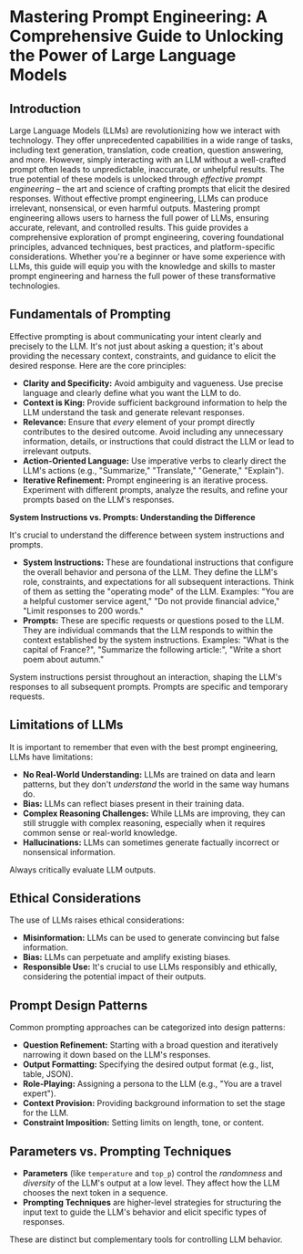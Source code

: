 # Mastering Prompt Engineering: A Comprehensive Guide to Unlocking the Power of Large Language Models

## Introduction

Large Language Models (LLMs) are revolutionizing how we interact with technology. They offer unprecedented capabilities in a wide range of tasks, including text generation, translation, code creation, question answering, and more. However, simply interacting with an LLM without a well-crafted prompt often leads to unpredictable, inaccurate, or unhelpful results. The true potential of these models is unlocked through *effective prompt engineering* – the art and science of crafting prompts that elicit the desired responses. Without effective prompt engineering, LLMs can produce irrelevant, nonsensical, or even harmful outputs. Mastering prompt engineering allows users to harness the full power of LLMs, ensuring accurate, relevant, and controlled results. This guide provides a comprehensive exploration of prompt engineering, covering foundational principles, advanced techniques, best practices, and platform-specific considerations. Whether you're a beginner or have some experience with LLMs, this guide will equip you with the knowledge and skills to master prompt engineering and harness the full power of these transformative technologies.

## Fundamentals of Prompting

Effective prompting is about communicating your intent clearly and precisely to the LLM. It's not just about asking a question; it's about providing the necessary context, constraints, and guidance to elicit the desired response. Here are the core principles:

*   **Clarity and Specificity:** Avoid ambiguity and vagueness. Use precise language and clearly define what you want the LLM to do.
*   **Context is King:** Provide sufficient background information to help the LLM understand the task and generate relevant responses.
*   **Relevance:** Ensure that *every* element of your prompt directly contributes to the desired outcome. Avoid including any unnecessary information, details, or instructions that could distract the LLM or lead to irrelevant outputs.
*   **Action-Oriented Language:** Use imperative verbs to clearly direct the LLM's actions (e.g., "Summarize," "Translate," "Generate," "Explain").
*   **Iterative Refinement:** Prompt engineering is an iterative process. Experiment with different prompts, analyze the results, and refine your prompts based on the LLM's responses.

**System Instructions vs. Prompts: Understanding the Difference**

It's crucial to understand the difference between system instructions and prompts.

*   **System Instructions:** These are foundational instructions that configure the overall behavior and persona of the LLM. They define the LLM's role, constraints, and expectations for all subsequent interactions. Think of them as setting the "operating mode" of the LLM. Examples: "You are a helpful customer service agent," "Do not provide financial advice," "Limit responses to 200 words."
*   **Prompts:** These are specific requests or questions posed to the LLM. They are individual commands that the LLM responds to within the context established by the system instructions. Examples: "What is the capital of France?", "Summarize the following article:", "Write a short poem about autumn."

System instructions persist throughout an interaction, shaping the LLM's responses to all subsequent prompts. Prompts are specific and temporary requests.

## Limitations of LLMs

It is important to remember that even with the best prompt engineering, LLMs have limitations:

*   **No Real-World Understanding:** LLMs are trained on data and learn patterns, but they don't *understand* the world in the same way humans do.
*   **Bias:** LLMs can reflect biases present in their training data.
*   **Complex Reasoning Challenges:** While LLMs are improving, they can still struggle with complex reasoning, especially when it requires common sense or real-world knowledge.
*   **Hallucinations:** LLMs can sometimes generate factually incorrect or nonsensical information.

Always critically evaluate LLM outputs.

## Ethical Considerations

The use of LLMs raises ethical considerations:

*   **Misinformation:** LLMs can be used to generate convincing but false information.
*   **Bias:** LLMs can perpetuate and amplify existing biases.
*   **Responsible Use:**  It's crucial to use LLMs responsibly and ethically, considering the potential impact of their outputs.

## Prompt Design Patterns

Common prompting approaches can be categorized into design patterns:

*   **Question Refinement:** Starting with a broad question and iteratively narrowing it down based on the LLM's responses.
*   **Output Formatting:** Specifying the desired output format (e.g., list, table, JSON).
*   **Role-Playing:** Assigning a persona to the LLM (e.g., "You are a travel expert").
*   **Context Provision:** Providing background information to set the stage for the LLM.
*   **Constraint Imposition:** Setting limits on length, tone, or content.

## Parameters vs. Prompting Techniques

*   **Parameters** (like `temperature` and `top_p`) control the *randomness* and *diversity* of the LLM's output at a low level. They affect how the LLM chooses the next token in a sequence.
*   **Prompting Techniques** are higher-level strategies for structuring the input text to guide the LLM's behavior and elicit specific types of responses.

These are distinct but complementary tools for controlling LLM behavior.
